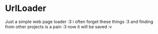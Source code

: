 # UrlLoader
Just a simple web page loader :3 
i often forget these things :3 
and finding from other projects is a pain :3 
now it will be saved :v
